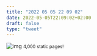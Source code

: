 ```yaml
---
title: "2022 05 05 22 09 02"
date: 2022-05-05T22:09:02+02:00
draft: false
type: "tweet"
---
```

![img](/img/2022-05-05-22-07-41.png)
<small>4,000 static pages!</small>
